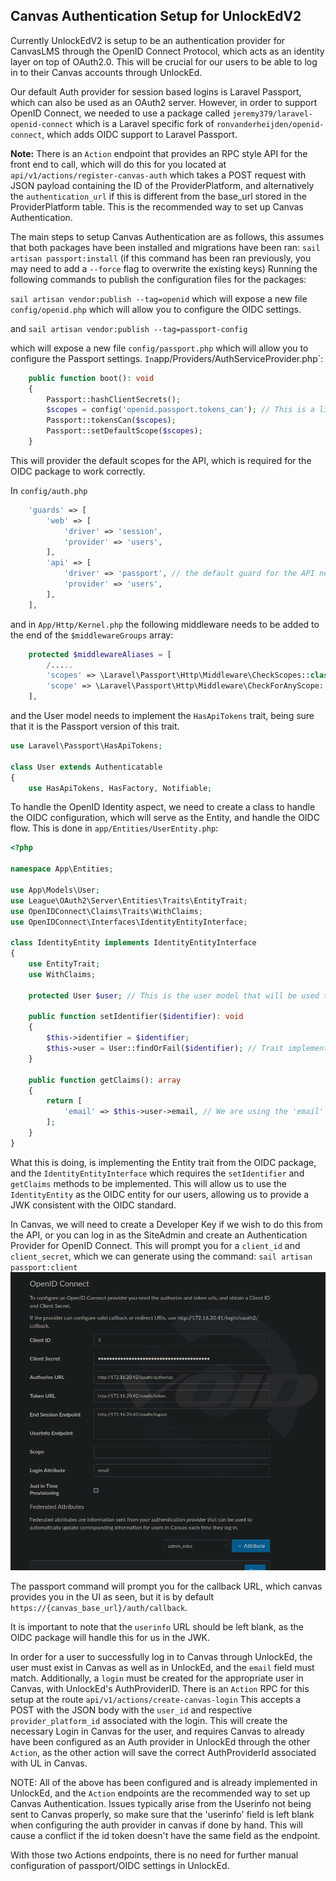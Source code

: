 ## Canvas Authentication Setup for UnlockEdV2

Currently UnlockEdV2 is setup to be an authentication provider for CanvasLMS through the OpenID Connect Protocol, which acts as an identity layer on top of OAuth2.0. This will be crucial for our users to be able to log in to their Canvas accounts through UnlockEd.

Our default Auth provider for session based logins is Laravel Passport, which can also be used as an OAuth2 server. However, in order to support OpenID Connect, we needed to use a package called `jeremy379/laravel-openid-connect` which is a Laravel specific fork of `ronvanderheijden/openid-connect`, which adds OIDC support to Laravel Passport.

**Note:** There is an `Action` endpoint that provides an RPC style API for the front end to call, which will do this for you located at `api/v1/actions/register-canvas-auth` which takes a POST request with JSON payload containing the ID of the ProviderPlatform, and alternatively the `authentication_url` if this is different from the base_url stored in the ProviderPlatform table. This is the recommended way to set up Canvas Authentication.

The main steps to setup Canvas Authentication are as follows, this assumes that both packages have been installed and migrations have been ran:
`sail artisan passport:install`
(if this command has been ran previously, you may need to add a `--force` flag to overwrite the existing keys)
Running the following commands to publish the configuration files for the packages:

`sail artisan vendor:publish --tag=openid`
which will expose a new file `config/openid.php` which will allow you to configure the OIDC settings.

and `sail artisan vendor:publish --tag=passport-config`

which will expose a new file `config/passport.php` which will allow you to configure the Passport settings.
`In`app/Providers/AuthServiceProvider.php`:

```php
    public function boot(): void
    {
        Passport::hashClientSecrets();
        $scopes = config('openid.passport.tokens_can'); // This is a list of scopes that the API can provide, configurable in "config/openid.php"
        Passport::tokensCan($scopes);
        Passport::setDefaultScope($scopes);
    }
```

This will provider the default scopes for the API, which is required for the OIDC package to work correctly.

In `config/auth.php`

```php
    'guards' => [
        'web' => [
            'driver' => 'session',
            'provider' => 'users',
        ],
        'api' => [
            'driver' => 'passport', // the default guard for the API needs to be passport
            'provider' => 'users',
        ],
    ],
```

and in `App/Http/Kernel.php` the following middleware needs to be added to the end of the `$middlewareGroups` array:

```php
    protected $middlewareAliases = [
        /.....
        'scopes' => \Laravel\Passport\Http\Middleware\CheckScopes::class,
        'scope' => \Laravel\Passport\Http\Middleware\CheckForAnyScope::class,
    ],
```

and the User model needs to implement the `HasApiTokens` trait, being sure that it is the Passport version of this trait.

```php
use Laravel\Passport\HasApiTokens;

class User extends Authenticatable
{
    use HasApiTokens, HasFactory, Notifiable;
```

To handle the OpenID Identity aspect, we need to create a class to handle the OIDC configuration, which will serve as the Entity, and handle the OIDC flow. This is done in `app/Entities/UserEntity.php`:

```php
<?php

namespace App\Entities;

use App\Models\User;
use League\OAuth2\Server\Entities\Traits\EntityTrait;
use OpenIDConnect\Claims\Traits\WithClaims;
use OpenIDConnect\Interfaces\IdentityEntityInterface;

class IdentityEntity implements IdentityEntityInterface
{
    use EntityTrait;
    use WithClaims;

    protected User $user; // This is the user model that will be used to generate the claims

    public function setIdentifier($identifier): void
    {
        $this->identifier = $identifier;
        $this->user = User::findOrFail($identifier); // Trait implementation
    }

    public function getClaims(): array
    {
        return [
            'email' => $this->user->email, // We are using the 'email' field as the unique identifier
        ];
    }
}
```

What this is doing, is implementing the Entity trait from the OIDC package, and the `IdentityEntityInterface` which requires the `setIdentifier` and `getClaims` methods to be implemented. This will allow us to use the `IdentityEntity` as the OIDC entity for our users, allowing us to provide a JWK consistent with the OIDC standard.

In Canvas, we will need to create a Developer Key if we wish to do this from the API, or you can log in as the SiteAdmin and create an Authentication Provider for OpenID Connect. This will prompt you for a `client_id` and `client_secret`, which we can generate using the command: `sail artisan passport:client`
![image](canvas.png)

The passport command will prompt you for the callback URL, which canvas provides you in the UI as seen, but it is by default `https://{canvas_base_url}/auth/callback`.

It is important to note that the `userinfo` URL should be left blank, as the OIDC package will handle this for us in the JWK.

In order for a user to successfully log in to Canvas through UnlockEd, the user must exist in Canvas as well as in UnlockEd, and the `email` field must match. Additionally, a `login` must be created for the appropriate user in Canvas, with UnlockEd's AuthProviderID. There is an `Action` RPC for this setup at the route `api/v1/actions/create-canvas-login` This accepts a POST with the JSON body with the `user_id` and respective `provider_platform_id` associated with the login. This will create the necessary Login in Canvas for the user, and requires Canvas to already have been configured as an Auth provider in UnlockEd through the other `Action`, as the other action will save the correct AuthProviderId associated with UL in Canvas.

NOTE: All of the above has been configured and is already implemented in UnlockEd, and the `Action` endpoints are the recommended way to set up Canvas Authentication. Issues typically arise from the Userinfo not being sent to Canvas properly, so make sure that the 'userinfo' field is left blank when configuring the auth provider in canvas if done by hand. This will cause a conflict if the id token doesn't have the same field as the endpoint.

With those two Actions endpoints, there is no need for further manual configuration of passport/OIDC settings in UnlockEd.
